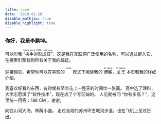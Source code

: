 ```yaml
---
title: cover
date: '2019-01-26'
disable_mathjax: true
disable_highlight: true
---
```


<!-- <ruby>李<rt>li</rt></ruby><ruby>鹏<rt>peng</rt></ruby><ruby>坤<rt>kun</rt></ruby>。 -->
### 你好，我是李鹏坤。

可以叫我 <ruby>“执手对影成双”<rt>Used since 2014, until now</rt></ruby>，这是我在互联网广泛使用的名称，可以通过键入它，在搜索引擎找到所有关于我的踪迹。

迎接谒见，希望你可以在喜欢的 <ruby class="link"><a id="darkmodeTag"></a><rt>mode</rt></ruby> 模式下阅读我的 <ruby class="link"><a href="/blog/">博客</a><rt>to /blog</rt></ruby>，<ruby class="link"><a href="/about/">关于</a><rt>to /about</rt></ruby> 本页和我的详细介绍。

我喜欢好看的东西，有时候甚至会花上一整天的时间绘一张画。
高中选了理科，大学志愿填了“软件技术”，现在成了个写前端的。
人见就被问 “你有多高？”，这里统一回答：188 CM ，谢谢。

向往山河大海，林荫小道。 走过全段的苏州环古城河步道，也在飞机上见过日出。
